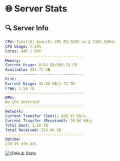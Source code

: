 # 🌐 Server Stats
## 🔍 Server Info
```yaml
CPU: Intel(R) Xeon(R) CPU E5-2699 v4 @ 1385.83MHz
CPU Usage: 7.30%
Cores: 44P | 88T
-----------------------------------
Memory:
Current Usage: 8.54 GB/503.74 GB
Available: 491.75 GB
-----------------------------------
Disk:
Current Usage: 32.80 GB/1.71 TB
Free: 1.59 TB
-----------------------------------
GPU:
No GPU detected
-----------------------------------
Network:
Current Transfer (Sent): 688.35 KB/s
Current Transfer (Received): 78.96 KB/s
Total Sent: 1.18 TB
Total Received: 239.46 GB
-----------------------------------
Uptime:
23d 0h 47m 43s
```
![GitHub Stats](https://img.shields.io/badge/Updated-2025-05-12_17:56:31-blue)